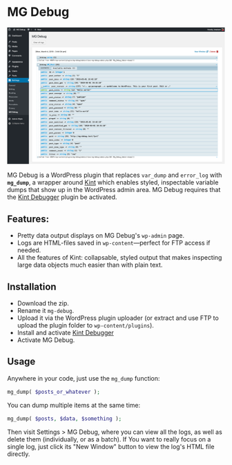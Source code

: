 # MG Debug

![Screenshot](screenshot.png)

MG Debug is a WordPress plugin that replaces `var_dump` and `error_log` with **`mg_dump`**, a wrapper around [Kint](https://kint-php.github.io/kint/) which enables styled, inspectable variable dumps that show up in the WordPress admin area. MG Debug requires that the [Kint Debugger](https://wordpress.org/plugins/kint-debugger/) plugin be activated.

## Features:

- Pretty data output displays on MG Debug's `wp-admin` page.
- Logs are HTML-files saved in `wp-content`—perfect for FTP access if needed.
- All the features of Kint: collapsable, styled output that makes inspecting large data objects much easier than with plain text.

## Installation

- Download the zip.
- Rename it `mg-debug`.
- Upload it via the WordPress plugin uploader (or extract and use FTP to upload the plugin folder to `wp-content/plugins`).
- Install and activate [Kint Debugger](https://wordpress.org/plugins/kint-debugger/)
- Activate MG Debug.

## Usage

Anywhere in your code, just use the `mg_dump` function:

```php
mg_dump( $posts_or_whatever );
```

You can dump multiple items at the same time:

```php
mg_dump( $posts, $data, $something );
```

Then visit Settings > MG Debug, where you can view all the logs, as well as delete them (individually, or as a batch). If You want to really focus on a single log, just click its "New Window" button to view the log's HTML file directly.
